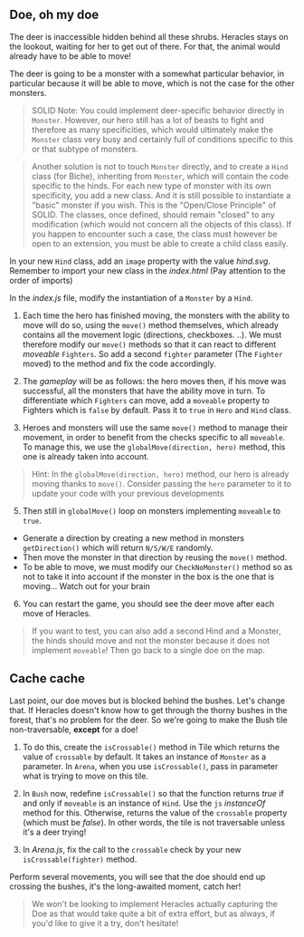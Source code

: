 ## Doe, oh my doe

The deer is inaccessible hidden behind all these shrubs. Heracles stays on the lookout, waiting for her to get out of there. For that, the animal would already have to be able to move!

The deer is going to be a monster with a somewhat particular behavior, in particular because it will be able to move, which is not the case for the other monsters.

> SOLID Note: You could implement deer-specific behavior directly in `Monster`. However, our hero still has a lot of beasts to fight and therefore as many specificities, which would ultimately make the `Monster` class very busy and certainly full of conditions specific to this or that subtype of monsters.

> Another solution is not to touch `Monster` directly, and to create a `Hind` class (for Biche), inheriting from `Monster`, which will contain the code specific to the hinds. For each new type of monster with its own specificity, you add a new class. And it is still possible to instantiate a "basic" monster if you wish. This is the "Open/Close Principle" of SOLID. The classes, once defined, should remain "closed" to any modification (which would not concern all the objects of this class). If you happen to encounter such a case, the class must however be open to an extension, you must be able to create a child class easily.

In your new `Hind` class, add an `image` property with the value *hind.svg*.
Remember to import your new class in the *index.html* (Pay attention to the order of imports)

In the *index.js* file, modify the instantiation of a `Monster` by a `Hind`.

1. Each time the hero has finished moving, the monsters with the ability to move will do so, using the `move()` method themselves, which already contains all the movement logic (directions, checkboxes. ..). We must therefore modify our `move()` methods so that it can react to different *moveable* `Fighters`. So add a second `fighter` parameter (The `Fighter` moved) to the method and fix the code accordingly.

2. The *gameplay* will be as follows: the hero moves then, if his move was successful, all the monsters that have the ability move in turn. To differentiate which `Fighters` can move, add a `moveable` property to Fighters which is `false` by default. Pass it to `true` in `Hero` and `Hind` class.

3. Heroes and monsters will use the same `move()` method to manage their movement, in order to benefit from the checks specific to all `moveable`. To manage this, we use the `globalMove(direction, hero)` method, this one is already taken into account.

> Hint: In the `globalMove(direction, hero)` method, our hero is already moving thanks to `move()`. Consider passing the `hero` parameter to it to update your code with your previous developments

5. Then still in `globalMove()` loop on monsters implementing `moveable` to `true`.
- Generate a direction by creating a new method in monsters `getDirection()` which will return `N/S/W/E` randomly.
- Then move the monster in that direction by reusing the `move()` method.
- To be able to move, we must modify our `CheckNoMonster()` method so as not to take it into account if the monster in the box is the one that is moving... Watch out for your brain

6. You can restart the game, you should see the deer move after each move of Heracles.

> If you want to test, you can also add a second Hind and a Monster, the hinds should move and not the monster because it does not implement `moveable`! Then go back to a single doe on the map.

## Cache cache

Last point, our doe moves but is blocked behind the bushes. Let's change that. If Heracles doesn't know how to get through the thorny bushes in the forest, that's no problem for the deer. So we're going to make the Bush tile non-traversable, **except** for a doe!

1. To do this, create the `isCrossable()` method in Tile which returns the value of `crossable` by default. It takes an instance of `Monster` as a parameter. In `Arena`, when you use `isCrossable()`, pass in parameter what is trying to move on this tile.

2. In `Bush` now, redefine `isCrossable()` so that the function returns *true* if and only if `moveable` is an instance of `Hind`. Use the `js` *instanceOf* method for this. Otherwise, returns the value of the `crossable` property (which must be *false*). In other words, the tile is not traversable unless it's a deer trying!

3. In *Arena.js*, fix the call to the `crossable` check by your new `isCrossable(fighter)` method.

Perform several movements, you will see that the doe should end up crossing the bushes, it's the long-awaited moment, catch her!

> We won't be looking to implement Heracles actually capturing the Doe as that would take quite a bit of extra effort, but as always, if you'd like to give it a try, don't hesitate!